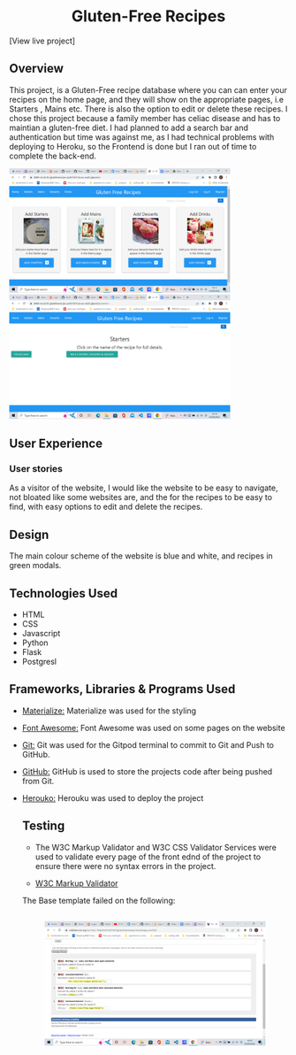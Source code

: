 <h1 align="center">Gluten-Free Recipes</h1>

[View live project]

<h2>Overview</h2>

This project, is a Gluten-Free recipe database where you can can enter your recipes on the home page, and they will show on the appropriate pages, i.e Starters , Mains etc.
There is also the option to edit or delete these recipes.
I chose this project because a family member has celiac disease and has to maintian a gluten-free diet. 
I had planned to add a search bar and authentication but time was against me, as I had technical problems with deploying to Heroku, so the Frontend is done but I ran out of time to complete the back-end.


<img src="glutenfree/testhtmlscreenshots/home.png" width="400px">
<img src="glutenfree/testhtmlscreenshots/starters.png" width="400px">


## User Experience

### User stories
As a visitor of the website, I would like the website to be easy to navigate, not bloated like some websites are, and the for the recipes to be easy to find, with easy options to edit and delete the recipes. 

## Design
The main colour scheme of the website is blue and white, and recipes in green modals.

## Technologies Used

- HTML
- CSS
- Javascript
- Python
- Flask
- Postgresl

## Frameworks, Libraries & Programs Used

 
- [Materialize:](https://materializecss.com/)
 Materialize was used for the styling
- [Font Awesome:](https://fonts.google.com/)
 Font Awesome was used on some pages on the website 
- [Git:](https://git-scm.com/)
 Git was used for the Gitpod terminal to commit to Git and Push to GitHub.
- [GitHub:](https://github.com/)
 GitHub is used to store the projects code after being pushed from Git.
- [Herouko:](https://dashboard.heroku.com/)
  Herouku was used to deploy the project

  ## Testing

  -  The W3C Markup Validator and W3C CSS Validator Services were used to validate every page of the front ednd of the project to ensure there were no syntax errors in the project.

  -   [W3C Markup Validator](https://jigsaw.w3.org/css-validator/#validate_by_input)

  The Base template failed on the following:
  <h2 align="center"><img src="glutenfree/testhtmlscreenshots/basetest.png" width="400px"></h2>










>


